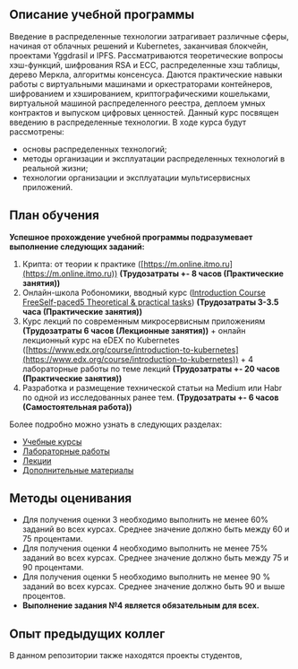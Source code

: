 ## Описание учебной программы
Введение в распределенные технологии затрагивает различные сферы, начиная от облачных решений и Kubernetes, заканчивая блокчейн, проектами Yggdrasil и IPFS. 
Рассматриваются теоретические вопросы хэш-функций, шифрования RSA и ECC, распределенные хэш таблицы, дерево Меркла, алгоритмы консенсуса. Даются практические навыки работы с виртуальными машинами и оркестраторами контейнеров, шифрованием и хэшированием, криптографическими кошельками, виртуальной машиной распределенного реестра, деплоем умных контрактов и выпуском цифровых ценностей.
Данный курс посвящен введению в распределенные технологии. В ходе курса будут рассмотрены:
- основы распределенных технологий;
- методы организации и эксплуатации распределенных технологий в реальной жизни;
- технологии организации и эксплуатации мультисервисных приложений.

## План обучения
**Успешное прохождение учебной программы подразумевает выполнение следующих заданий:**

1. Крипта: от теории к практике ([https://m.online.itmo.ru](https://m.online.itmo.ru)) **(Трудозатраты +- 8 часов (Практические занятия))**
2. Онлайн-школа Робономики, вводный курс ([Introduction Course FreeSelf-paced5 Theoretical & practical tasks](https://robonomics.academy/online-courses/introduction-course)) **(Трудозатраты 3-3.5 часа (Практические занятия))**
3. Курс лекций по современным микросервисным приложениям **(Трудозатраты 6 часов (Лекционные занятия))** + онлайн лекционный курс на eDEX по Kubernetes ([https://www.edx.org/course/introduction-to-kubernetes](https://www.edx.org/course/introduction-to-kubernetes)) + 4 лабораторные работы по теме лекций **(Трудозатраты +- 20 часов (Практические занятия))**
4. Разработка и размещение технической статьи на Medium или Habr по одной из исследованных ранее тем. **(Трудозатраты +- 6 часов (Самостоятельная работа))**

Более подробно можно узнать в следующих разделах:

- [Учебные курсы](../education/courses)
- [Лабораторные работы](../education/labs)
- [Лекции](../education/lecture)
- [Дополнительные материалы](../education/additional_materials.md)

## Методы оценивания
- Для получения оценки 3 необходимо выполнить не менее 60% заданий во всех курсах. Среднее значение должно быть между 60 и 75 процентами. 
- Для получения оценки 4 необходимо выполнить не менее 75% заданий во всех курсах. Среднее значение должно быть между 75 и 90 процентами. 
- Для получения оценки 5 необходимо выполнить не менее 90 % заданий во всех курсах. Среднее значение должно быть 90 и выше процентов. 
- **Выполнение задания №4 является обязательным для всех.**

## Опыт предыдущих коллег
В данном репозитории также находятся проекты студентов, 